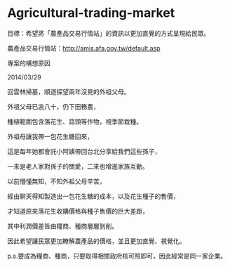 Agricultural-trading-market
===========================
目標：希望將「農產品交易行情站」的資訊以更加直覺的方式呈現給民眾。

農產品交易行情站：http://amis.afa.gov.tw/default.asp


專案的構想原因

2014/03/29

回雲林掃墓，順道探望兩年沒見的外祖父母。

外祖父母已逾八十，仍下田務農，

種植範圍包含落花生、蒜頭等作物，視季節栽種。

外祖母讓我帶一包花生糖回來，

這是每年她都會託小阿姨帶回台北分享給我們這些孫子，

一來是老人家對孫子的關愛，二來也增進家族互動。

以前懵懂無知，不知外祖父母辛苦，

經由聊天得知製造出一包花生糖的成本，以及花生種子的售價，

才知道原來落花生收購價格與種子售價的巨大差距，

其中利潤價差皆由糧商、種商層層剝削。

因此希望讓民眾更加瞭解農產品的價格，並且更加直覺、視覺化。

p.s.要成為糧商、種商，只要取得相關政府核可照即可，因此經常是同一家企業。
